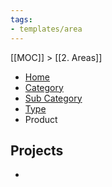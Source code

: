 ```yaml
---
tags:
- templates/area
---
```

[[MOC]] > [[2. Areas]]

<nav aria-label="Breadcrumb" class="breadcrumb">
    <ul>
        <li><a href="#">Home</a></li>
        <li><a href="#">Category</a></li>
        <li><a href="#">Sub Category</a></li>
        <li><a href="#">Type</a></li>
        <li><span aria-current="page">Product</span></li>
    </ul>
</nav>

## Projects

- 